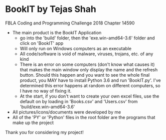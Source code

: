 # BookIT by Tejas Shah
FBLA Coding and Programming Challenge 2018
Chapter 14590

- The main product is the BookIT Application
	- go into the 'build' folder, then the 'exe.win-amd64-3.6' folder and click on 'BookIT' app
	- Will only run on Windows computers as an executable
	- All code/software is void of malware, viruses, trojans, etc. of any kind
	- There is an error on some computers (don't know what causes it) that makes the main window only
	  display the name and the refresh button. Should this happen and you want to see the whole final product, 
	  you MAY have to install Python 3.6 and run 'BookIT.py'. I've determined this error happens at random on
	  different computers, so I have no way of fixing it.
	- At the start, if you don't want to create your own excel files, use the default on by loading in
	  'Books.csv' and 'Users.csv' from 'build/exe.win-amd64-3.6'
- All pictures/icons/documents were developed by me
- All of the 'PY' or 'Python' files in the root folder are the programs that make up the project

Thank you for considering my project!
